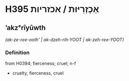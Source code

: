 # H395 אַכְזְרִיּוּת / אכזריות

## ʼakzᵉrîyûwth

_(ak-ze-ree-ooth' | ak-dzeh-rih-YOOT | ak-zeh-ree-YOOT)_

### Definition

from H0394; fierceness; cruel; n-f

- cruelty, fierceness, cruel
